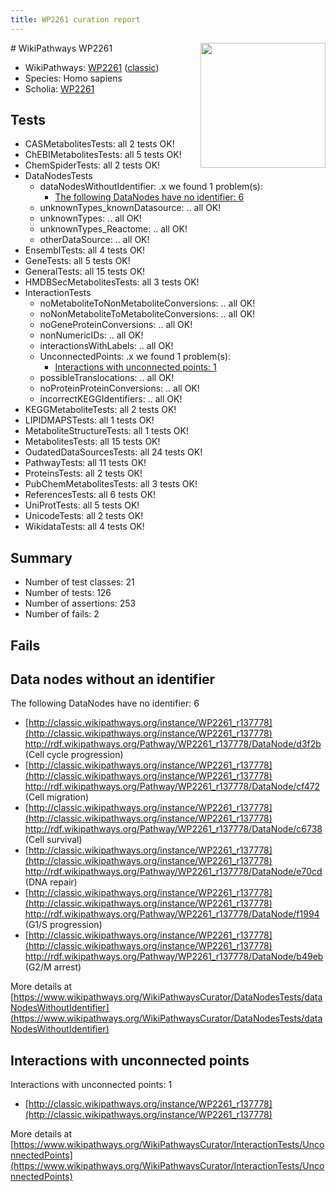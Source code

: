 ```yaml
---
title: WP2261 curation report
---
```


<img style="float: right; width: 200px" src="https://upload.wikimedia.org/wikipedia/commons/thumb/8/83/Wplogo_with_text_500.png/640px-Wplogo_with_text_500.png" />
# WikiPathways WP2261

* WikiPathways: [WP2261](https://wikipathways.org/pathways/WP2261) ([classic](https://classic.wikipathways.org/instance/WP2261))
* Species: Homo sapiens
* Scholia: [WP2261](https://scholia.toolforge.org/wikipathways/WP2261)
## Tests
* CASMetabolitesTests: all 2 tests OK!
* ChEBIMetabolitesTests: all 5 tests OK!
* ChemSpiderTests: all 2 tests OK!
* DataNodesTests
    * dataNodesWithoutIdentifier: .x we found 1 problem(s):
        * [The following DataNodes have no identifier: 6](#d2d32fa5)
    * unknownTypes_knownDatasource: .. all OK!
    * unknownTypes: .. all OK!
    * unknownTypes_Reactome: .. all OK!
    * otherDataSource: .. all OK!
* EnsemblTests: all 4 tests OK!
* GeneTests: all 5 tests OK!
* GeneralTests: all 15 tests OK!
* HMDBSecMetabolitesTests: all 3 tests OK!
* InteractionTests
    * noMetaboliteToNonMetaboliteConversions: .. all OK!
    * noNonMetaboliteToMetaboliteConversions: .. all OK!
    * noGeneProteinConversions: .. all OK!
    * nonNumericIDs: .. all OK!
    * interactionsWithLabels: .. all OK!
    * UnconnectedPoints: .x we found 1 problem(s):
        * [Interactions with unconnected points: 1](#35a61ad9)
    * possibleTranslocations: .. all OK!
    * noProteinProteinConversions: .. all OK!
    * incorrectKEGGIdentifiers: .. all OK!
* KEGGMetaboliteTests: all 2 tests OK!
* LIPIDMAPSTests: all 1 tests OK!
* MetaboliteStructureTests: all 1 tests OK!
* MetabolitesTests: all 15 tests OK!
* OudatedDataSourcesTests: all 24 tests OK!
* PathwayTests: all 11 tests OK!
* ProteinsTests: all 2 tests OK!
* PubChemMetabolitesTests: all 3 tests OK!
* ReferencesTests: all 6 tests OK!
* UniProtTests: all 5 tests OK!
* UnicodeTests: all 2 tests OK!
* WikidataTests: all 4 tests OK!


## Summary

* Number of test classes: 21
* Number of tests: 126
* Number of assertions: 253
* Number of fails: 2

## Fails

<a name="d2d32fa5" />

## Data nodes without an identifier

The following DataNodes have no identifier: 6

* [http://classic.wikipathways.org/instance/WP2261_r137778](http://classic.wikipathways.org/instance/WP2261_r137778) http://rdf.wikipathways.org/Pathway/WP2261_r137778/DataNode/d3f2b (Cell cycle progression)
* [http://classic.wikipathways.org/instance/WP2261_r137778](http://classic.wikipathways.org/instance/WP2261_r137778) http://rdf.wikipathways.org/Pathway/WP2261_r137778/DataNode/cf472 (Cell migration)
* [http://classic.wikipathways.org/instance/WP2261_r137778](http://classic.wikipathways.org/instance/WP2261_r137778) http://rdf.wikipathways.org/Pathway/WP2261_r137778/DataNode/c6738 (Cell survival)
* [http://classic.wikipathways.org/instance/WP2261_r137778](http://classic.wikipathways.org/instance/WP2261_r137778) http://rdf.wikipathways.org/Pathway/WP2261_r137778/DataNode/e70cd (DNA repair)
* [http://classic.wikipathways.org/instance/WP2261_r137778](http://classic.wikipathways.org/instance/WP2261_r137778) http://rdf.wikipathways.org/Pathway/WP2261_r137778/DataNode/f1994 (G1/S progression)
* [http://classic.wikipathways.org/instance/WP2261_r137778](http://classic.wikipathways.org/instance/WP2261_r137778) http://rdf.wikipathways.org/Pathway/WP2261_r137778/DataNode/b49eb (G2/M arrest)


More details at [https://www.wikipathways.org/WikiPathwaysCurator/DataNodesTests/dataNodesWithoutIdentifier](https://www.wikipathways.org/WikiPathwaysCurator/DataNodesTests/dataNodesWithoutIdentifier)

<a name="35a61ad9" />

## Interactions with unconnected points

Interactions with unconnected points: 1

* [http://classic.wikipathways.org/instance/WP2261_r137778](http://classic.wikipathways.org/instance/WP2261_r137778)


More details at [https://www.wikipathways.org/WikiPathwaysCurator/InteractionTests/UnconnectedPoints](https://www.wikipathways.org/WikiPathwaysCurator/InteractionTests/UnconnectedPoints)

